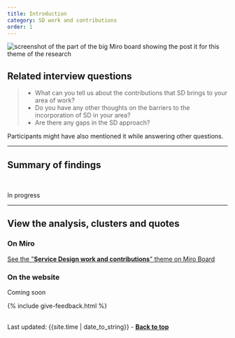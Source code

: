 ```yaml
---
title: Introduction
category: SD work and contributions
order: 1
---
```


![screenshot of the part of the big Miro board showing the post it for this theme of the research](/practitioner-stories/images/contributions.png)

## Related interview questions
<blockquote class="alt">
<ul>
<li>What can you tell us about the contributions that SD brings to your area of work?</li>
<li>Do you have any other thoughts on the barriers to the incorporation of SD in your area?</li>
<li>Are there any gaps in the SD approach?</li>
</ul>
</blockquote>

Participants might have also mentioned it while answering other questions.

<hr class="big">

## Summary of findings
<br>
<p><span class="tag-alt">In progress</span></p>

<hr class="big">

## View the analysis, clusters and quotes

### On Miro

<p><a href="https://miro.com/app/board/o9J_ldOzA14=/?moveToWidget=3074457353671760149&cot=10" target="_blank">See the "<strong>Service Design work and contributions</strong>" theme on Miro Board</a></p>

### On the website

<p><span class="tag-alt">Coming soon</span></p>

{% include give-feedback.html %}
<br><br>
<div>Last updated: {{site.time | date_to_string}} - <a href="#"><strong>Back to top</strong></a></div>
